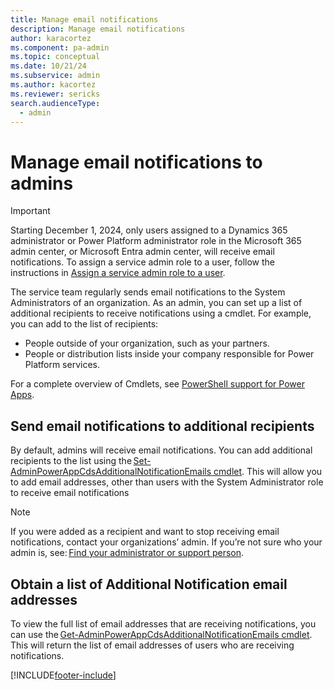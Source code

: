 ```yaml
---
title: Manage email notifications 
description: Manage email notifications
author: karacortez
ms.component: pa-admin
ms.topic: conceptual
ms.date: 10/21/24
ms.subservice: admin
ms.author: kacortez
ms.reviewer: sericks
search.audienceType: 
  - admin
---
```

# Manage email notifications to admins

> [!IMPORTANT]
> Starting December 1, 2024, only users assigned to a Dynamics 365 administrator or Power Platform administrator role in the Microsoft 365 admin center, or Microsoft Entra admin center, will receive email notifications. To assign a service admin role to a user, follow the instructions in [Assign a service admin role to a user](use-service-admin-role-manage-tenant.md#assign-a-service-admin-role-to-a-user).

The service team regularly sends email notifications to the System Administrators of an organization. As an admin, you can set up a list of additional recipients to receive notifications using a cmdlet. For example, you can add to the list of recipients: 
- People outside of your organization, such as your partners.  
- People or distribution lists inside your company responsible for Power Platform services.

For a complete overview of Cmdlets, see [PowerShell support for Power Apps](powerapps-powershell.md).

## Send email notifications to additional recipients 

By default, admins will receive email notifications. You can add additional recipients to the list using the [Set-AdminPowerAppCdsAdditionalNotificationEmails cmdlet](/powershell/module/microsoft.powerapps.administration.powershell/set-adminpowerappcdsadditionalnotificationemails?view=pa-ps-latest). This will allow you to add email addresses, other than users with the System Administrator role to receive email notifications 

> [!NOTE]
> If you were added as a recipient and want to stop receiving email notifications, contact your organizations’ admin. If you’re not sure who your admin is, see: [Find your administrator or support person](/powerapps/user/find-admin). 

## Obtain a list of Additional Notification email addresses 

To view the full list of email addresses that are receiving notifications, you can use the [Get-AdminPowerAppCdsAdditionalNotificationEmails cmdlet](/powershell/module/microsoft.powerapps.administration.powershell/get-adminpowerappcdsadditionalnotificationemails?view=pa-ps-latest). This will return the list of email addresses of users who are receiving notifications.  





[!INCLUDE[footer-include](../includes/footer-banner.md)]
